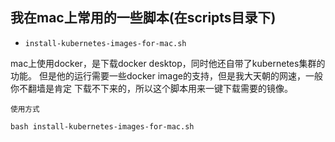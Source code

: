 ## 我在mac上常用的一些脚本(在scripts目录下)

- `install-kubernetes-images-for-mac.sh`

mac上使用docker，是下载docker desktop，同时他还自带了kubernetes集群的功能。
但是他的运行需要一些docker image的支持，但是我大天朝的网速，一般你不翻墙是肯定
下载不下来的，所以这个脚本用来一键下载需要的镜像。

<small>使用方式</small>
```shell
bash install-kubernetes-images-for-mac.sh
```

